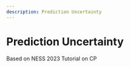 ```yaml
---
description: Prediction Uncertainty
---
```


# Prediction Uncertainty

Based on NESS 2023 Tutorial on CP

